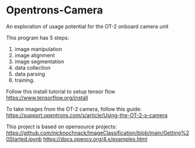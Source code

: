 # Opentrons-Camera
An exploration of usage potential for the OT-2 onboard camera unit

This program has 5 steps:

1. image manipulation
2. image alignment
3. image segmentation
4. data collection
2. data parsing
3. training.

Follow this install tutorial to setup tensor flow
https://www.tensorflow.org/install

To take images from the OT-2 camera, follow this guide:
https://support.opentrons.com/s/article/Using-the-OT-2-s-camera

This project is based on opensource projects:
https://github.com/nicknochnack/ImageClassification/blob/main/Getting%20Started.ipynb
https://docs.opencv.org/4.x/examples.html
